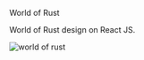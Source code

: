World of Rust 

World of Rust design on React JS.

![world of rust](https://github.com/malkotohuski/World-of-Rust/assets/115570079/7f6d1648-22f8-4090-838e-248d3e1c133a)
